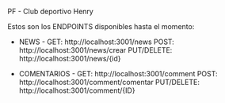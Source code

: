 PF - Club deportivo Henry

Estos son los ENDPOINTS disponibles hasta el momento:

- NEWS -
GET: http://localhost:3001/news
POST: http://localhost:3001/news/crear
PUT/DELETE: http://localhost:3001/news/{id}

- COMENTARIOS -
GET: http://localhost:3001/comment
POST: http://localhost:3001/comment/comentar
PUT/DELETE: http://localhost:3001/comment/{ID}
